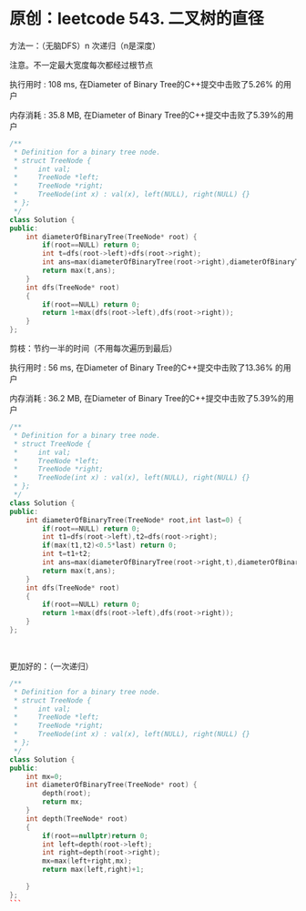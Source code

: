 # 原创：leetcode 543. 二叉树的直径

方法一：（无脑DFS）n 次递归（n是深度）

注意。不一定最大宽度每次都经过根节点

执行用时 : 108 ms, 在Diameter of Binary Tree的C++提交中击败了5.26% 的用户

内存消耗 : 35.8 MB, 在Diameter of Binary Tree的C++提交中击败了5.39%的用户
```c++
/**
 * Definition for a binary tree node.
 * struct TreeNode {
 *     int val;
 *     TreeNode *left;
 *     TreeNode *right;
 *     TreeNode(int x) : val(x), left(NULL), right(NULL) {}
 * };
 */
class Solution {
public:
    int diameterOfBinaryTree(TreeNode* root) {
        if(root==NULL) return 0;
        int t=dfs(root->left)+dfs(root->right);
        int ans=max(diameterOfBinaryTree(root->right),diameterOfBinaryTree(root->left));
        return max(t,ans);
    }
    int dfs(TreeNode* root)
    {
        if(root==NULL) return 0;
        return 1+max(dfs(root->left),dfs(root->right));
    }
};
```
剪枝：节约一半的时间（不用每次遍历到最后）

执行用时 : 56 ms, 在Diameter of Binary Tree的C++提交中击败了13.36% 的用户

内存消耗 : 36.2 MB, 在Diameter of Binary Tree的C++提交中击败了5.39%的用户
```c++
/**
 * Definition for a binary tree node.
 * struct TreeNode {
 *     int val;
 *     TreeNode *left;
 *     TreeNode *right;
 *     TreeNode(int x) : val(x), left(NULL), right(NULL) {}
 * };
 */
class Solution {
public:
    int diameterOfBinaryTree(TreeNode* root,int last=0) {
        if(root==NULL) return 0;
        int t1=dfs(root->left),t2=dfs(root->right);
        if(max(t1,t2)<0.5*last) return 0;
        int t=t1+t2;
        int ans=max(diameterOfBinaryTree(root->right,t),diameterOfBinaryTree(root->left,t));
        return max(t,ans);
    }
    int dfs(TreeNode* root)
    {
        if(root==NULL) return 0;
        return 1+max(dfs(root->left),dfs(root->right));
    }
};
```
 

更加好的：（一次递归）

```c++
/**
 * Definition for a binary tree node.
 * struct TreeNode {
 *     int val;
 *     TreeNode *left;
 *     TreeNode *right;
 *     TreeNode(int x) : val(x), left(NULL), right(NULL) {}
 * };
 */
class Solution {
public:
    int mx=0;
    int diameterOfBinaryTree(TreeNode* root) {
        depth(root);
        return mx;
    }
    int depth(TreeNode* root)
    {
        if(root==nullptr)return 0;
        int left=depth(root->left);
        int right=depth(root->right);
        mx=max(left+right,mx);
        return max(left,right)+1;
        
    }
};
``` 
